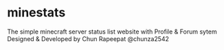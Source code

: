 # minestats
The simple minecraft server status list website with Profile &amp; Forum sytem<br>
Designed & Developed by Chun Rapeepat @chunza2542
